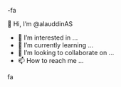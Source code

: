 -fa

 👋 Hi, I’m @alauddinAS
- 👀 I’m interested in ...
- 🌱 I’m currently learning ...
- 💞️ I’m looking to collaborate on ...
- 📫 How to reach me ...

<!---
alauddinAS/alauddinAS is a ✨ special ✨ repository because its `README.md` (this file) appears on your GitHub profile.
You can click the Preview link to take a look at your changes.
--->fa

